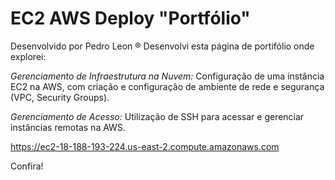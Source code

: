 # EC2 AWS Deploy "Portfólio"
Desenvolvido por Pedro Leon ®
Desenvolvi esta página de portifólio onde explorei:

*Gerenciamento de Infraestrutura na Nuvem:* Configuração de uma instância EC2 na AWS, com criação e configuração de ambiente de rede e segurança (VPC, Security Groups).

*Gerenciamento de Acesso:* Utilização de SSH para acessar e gerenciar instâncias remotas na AWS.

https://ec2-18-188-193-224.us-east-2.compute.amazonaws.com

Confira!
